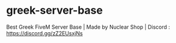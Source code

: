 # greek-server-base
Best Greek FiveM Server Base | Made by Nuclear Shop | Discord : https://discord.gg/zZ2EUsxjNs

